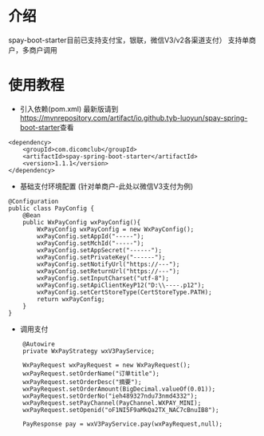 # 介绍
spay-boot-starter目前已支持支付宝，银联，微信V3/v2各渠道支付）
支持单商户，多商户调用

# 使用教程
- 引入依赖(pom.xml)
最新版请到<https://mvnrepository.com/artifact/io.github.tyb-luoyun/spay-spring-boot-starter>查看
```
<dependency>
    <groupId>com.dicomclub</groupId>
    <artifactId>spay-spring-boot-starter</artifactId>
    <version>1.1.1</version>
</dependency>
```
- 基础支付环境配置 (针对单商户-此处以微信V3支付为例)
```
@Configuration
public class PayConfig {
    @Bean
    public WxPayConfig wxPayConfig(){
        WxPayConfig wxPayConfig = new WxPayConfig();
        wxPayConfig.setAppId("-----");
        wxPayConfig.setMchId("-----");
        wxPayConfig.setAppSecret("------");
        wxPayConfig.setPrivateKey("------");
        wxPayConfig.setNotifyUrl("https://---");
        wxPayConfig.setReturnUrl("https://---");
        wxPayConfig.setInputCharset("utf-8");
        wxPayConfig.setApiClientKeyP12("D:\\----.p12");
        wxPayConfig.setCertStoreType(CertStoreType.PATH);
        return wxPayConfig;
    }
}
```
- 调用支付
```
    @Autowire
    private WxPayStrategy wxV3PayService;
```
``` 
    WxPayRequest wxPayRequest = new WxPayRequest();
    wxPayRequest.setOrderName("订单title");
    wxPayRequest.setOrderDesc("摘要");
    wxPayRequest.setOrderAmount(BigDecimal.valueOf(0.01));
    wxPayRequest.setOrderNo("ieh489327ndu73nmd4332"); 
    wxPayRequest.setPayChannel(PayChannel.WXPAY_MINI);  
    wxPayRequest.setOpenid("oF1NI5F9aMkQa2TX_NAC7cBnuIB8");

    PayResponse pay = wxV3PayService.pay(wxPayRequest,null);         
```
